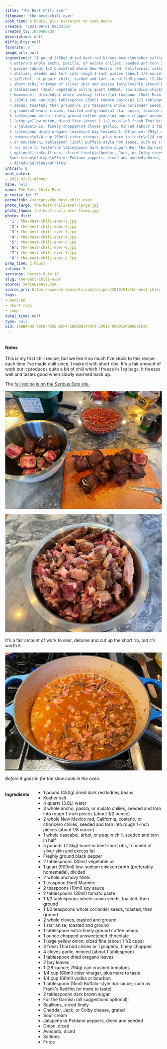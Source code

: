 ```yaml
---
title: "The Best Chili Ever"
filename: "the-best-chili-ever"
cook_time: 6 hours, plus overnight to soak beans
created: '2021-09-01 09:33:55'
created_ts: 1630488835
description: null
difficulty: null
favorite: 0
image_url: null
ingredients: "1 pound (450g) dried dark red kidney beans\nKosher salt\n4 quarts (3.8L)\
  \ water\n3 whole ancho, pasilla, or mulato chilies, seeded and torn into rough 1-inch\
  \ pieces (about 1/2 ounce)\n2 whole New Mexico red, California, coste\xF1o, or choricero\
  \ chilies, seeded and torn into rough 1-inch pieces (about 1/8 ounce)\n1 whole cascabel,\
  \ \xE1rbol, or pequin chili, seeded and torn in half\n5 pounds (2.3kg) bone-in beef\
  \ short ribs, trimmed of silver skin and excess fat\nFreshly ground black pepper\n\
  2 tablespoons (30ml) vegetable oil\n1 quart (900ml) low-sodium chicken broth (preferably\
  \ homemade), divided\n2 whole anchovy fillets\n1 teaspoon (5ml) Marmite\n2 teaspoons\
  \ (10ml) soy sauce\n2 tablespoons (30ml) tomato paste\n1 1/2 tablespoons whole cumin\
  \ seeds, toasted, then ground\n1 1/2 teaspoons whole coriander seeds, toasted, then\
  \ ground\n2 whole cloves, toasted and ground\n1 star anise, toasted and ground\n\
  1 tablespoon extra-finely ground coffee beans\n1 ounce chopped unsweetened chocolate\n\
  1 large yellow onion, diced fine (about 1 1/2 cups)\n3 fresh Thai bird chilies or\
  \ 1 jalape\xF1o, finely chopped\n4 cloves garlic, minced (about 1 tablespoon)\n\
  1 tablespoon dried oregano leaves\n2 bay leaves\n1 (28-ounce; 794g) can crushed\
  \ tomatoes\n1/4 cup (60ml) cider vinegar, plus more to taste\n1/4 cup (60ml) vodka\
  \ or bourbon\n1 tablespoon (15ml) Buffalo-style hot sauce, such as Frank's RedHot\
  \ (or more to taste)\n2 tablespoons dark brown sugar\nFor the Garnish (all suggestions\
  \ optional):\nScallions, sliced finely\nCheddar, Jack, or Colby cheese, grated\n\
  Sour cream\nJalape\xF1o or Poblano peppers, diced and seeded\nOnion, diced\nAvocado,\
  \ diced\nSaltines\nFritos"
intrash: 0
meal_notes:
- 2021-02-21-dinner
mine: null
name: The Best Chili Ever
p_recipe_id: 35
permalink: /recipes/the-best-chili-ever
photo_large: the-best-chili-ever-large.jpg
photo_thumb: the-best-chili-ever-thumb.jpg
photos_dict:
  '1': the-best-chili-ever-1.jpg
  '2': the-best-chili-ever-2.jpg
  '3': the-best-chili-ever-3.jpg
  '4': the-best-chili-ever-4.jpg
  '5': the-best-chili-ever-5.jpg
  '6': the-best-chili-ever-6.jpg
  '7': the-best-chili-ever-7.jpg
  '8': the-best-chili-ever-8.jpg
prep_time: 2 hours
rating: 5
servings: Serves 6 to 10
slug: the-best-chili-ever
source: seriouseats.com
source_url: https://www.seriouseats.com/recipes/2010/01/the-best-chili-recipe.html
tags:
- mexican
- short ribs
- soup
total_time: null
type: null
uid: 10BBAF95-58C8-433E-B2F4-1BA5DB1741F3-23012-0000124E0AE6CF20
---
```

<div class="columns large-7 small-12" id="writeup">		<div id="notes"><h4>Notes</h4>
<div class="box box-notes"><p>This is my first chili recipe, but we like it so much I've stuck to this recipe each time I've made chili since. I make it with short ribs. It's a fair amount of work but it produces quite a bit of chili which I freeze in 1 qt bags. It freezes well and tastes good when slowly warmed back up.</p>
<p>The <a href="https://www.seriouseats.com/recipes/2010/01/the-best-chili-recipe.html">full recipe is on the Serious Eats site.</a></p>
<p><img src="/images/recipes/the-best-chili-ever-2.jpg" alt="short ribs" /></p>
<p><img src="/images/recipes/the-best-chili-ever-8.jpg" alt="short ribs" /></p>
<p>It's a fair amount of work to sear, debone and cut up the short rib, but it's worth it.</p>
<p><img src="/images/recipes/the-best-chili-ever-3.jpg" alt="short ribs" /></p>
<p><em>Before it goes in for the slow cook in the oven.</em></p>
</div></div>	</div><!-- #writeup -->
</div><!-- #row-one -->
<div class="row" id="row-two">	<div class="columns large-4 small-12" id="ingredients"><h4>Ingredients</h4><div class="box box-ingredients content"><ul>
<li>1 pound (450g) dried dark red kidney beans</li>
<li>Kosher salt</li>
<li>4 quarts (3.8L) water</li>
<li>3 whole ancho, pasilla, or mulato chilies, seeded and torn into rough 1-inch pieces (about 1/2 ounce)</li>
<li>2 whole New Mexico red, California, costeño, or choricero chilies, seeded and torn into rough 1-inch pieces (about 1/8 ounce)</li>
<li>1 whole cascabel, árbol, or pequin chili, seeded and torn in half</li>
<li>5 pounds (2.3kg) bone-in beef short ribs, trimmed of silver skin and excess fat</li>
<li>Freshly ground black pepper</li>
<li>2 tablespoons (30ml) vegetable oil</li>
<li>1 quart (900ml) low-sodium chicken broth (preferably homemade), divided</li>
<li>2 whole anchovy fillets</li>
<li>1 teaspoon (5ml) Marmite</li>
<li>2 teaspoons (10ml) soy sauce</li>
<li>2 tablespoons (30ml) tomato paste</li>
<li>1 1/2 tablespoons whole cumin seeds, toasted, then ground</li>
<li>1 1/2 teaspoons whole coriander seeds, toasted, then ground</li>
<li>2 whole cloves, toasted and ground</li>
<li>1 star anise, toasted and ground</li>
<li>1 tablespoon extra-finely ground coffee beans</li>
<li>1 ounce chopped unsweetened chocolate</li>
<li>1 large yellow onion, diced fine (about 1 1/2 cups)</li>
<li>3 fresh Thai bird chilies or 1 jalapeño, finely chopped</li>
<li>4 cloves garlic, minced (about 1 tablespoon)</li>
<li>1 tablespoon dried oregano leaves</li>
<li>2 bay leaves</li>
<li>1 (28-ounce; 794g) can crushed tomatoes</li>
<li>1/4 cup (60ml) cider vinegar, plus more to taste</li>
<li>1/4 cup (60ml) vodka or bourbon</li>
<li>1 tablespoon (15ml) Buffalo-style hot sauce, such as Frank's RedHot (or more to taste)</li>
<li>2 tablespoons dark brown sugar</li>
<li>For the Garnish (all suggestions optional):</li>
<li>Scallions, sliced finely</li>
<li>Cheddar, Jack, or Colby cheese, grated</li>
<li>Sour cream</li>
<li>Jalapeño or Poblano peppers, diced and seeded</li>
<li>Onion, diced</li>
<li>Avocado, diced</li>
<li>Saltines</li>
<li>Fritos</li>
</ul>
</div>	</div>	<div class="columns large-6 small-12" id="directions">	</div>